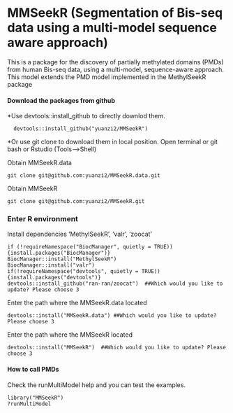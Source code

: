 # MMSeekR (Segmentation of Bis-seq data using a multi-model sequence aware approach)

This is a package for the discovery of partially methylated domains (PMDs) from human Bis-seq data, using a multi-model, sequence-aware approach. This model extends the PMD model implemented in the MethylSeekR package

#### Download the packages from github
*Use devtools::install_github to directly downlod them.

```
  devtools::install_github("yuanzi2/MMSeekR")
```

*Or use git clone to download them in local position. Open terminal or git bash or Rstudio (Tools-->Shell)

Obtain MMSeekR.data
```
git clone git@github.com:yuanzi2/MMSeekR.data.git
```

Obtain MMSeekR
```
git clone git@github.com:yuanzi2/MMSeekR.git
```

### Enter R environment
Install dependencies ‘MethylSeekR’, ‘valr’, ‘zoocat’
```
if (!requireNamespace("BiocManager", quietly = TRUE)){install.packages("BiocManager")}
BiocManager::install("MethylSeekR")
BiocManager::install("valr")
if(!requireNamespace("devtools", quietly = TRUE)) {install.packages("devtools")}
devtools::install_github("ran-ran/zoocat")  ##Which would you like to update? Please choose 3
```

Enter the path where the MMSeekR.data located
```
devtools::install("MMSeekR.data") ##Which would you like to update? Please choose 3
```

Enter the path where the MMSeekR located
```
devtools::install("MMSeekR")  ##Which would you like to update? Please choose 3
```

#### How to call PMDs
Check the runMultiModel help and you can test the examples.
```
library("MMSeekR")
?runMultiModel
```

